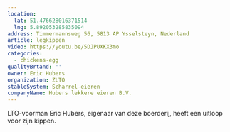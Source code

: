 ```yaml
---
location:
  lat: 51.476628016371514
  lng: 5.892053285835094
address: Timmermannsweg 56, 5813 AP Ysselsteyn, Nederland
article: legkippen
video: https://youtu.be/5DJPUXKX3mo
categories:
  - chickens-egg
qualityBrtand: ''
owner: Eric Hubers
organization: ZLTO
stableSystem: Scharrel-eieren
companyName: Hubers lekkere eieren B.V.
---
```

LTO-voorman Eric Hubers, eigenaar van deze boerderij, heeft een uitloop voor zijn kippen.
